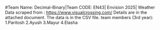 #Team Name: Decimal-Binary|Team CODE: EN43|
Envision 2025|
Weather Data scraped from : https://www.visualcrossing.com/
Details are in the attached document. 
The data is in the CSV file.
team members (3rd year):
1.Paritosh 
2.Ayush
3.Mayur
4.Elasha
